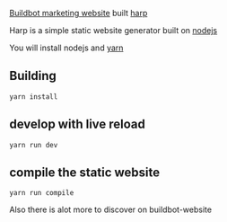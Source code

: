 [Buildbot marketing website](https://buildbot.net) built [harp](http://harpjs.com/)

Harp is a simple static website generator built on [nodejs](https://nodejs.org/en/)

You will install nodejs and [yarn](https://yarnpkg.com/lang/en/)

## Building

    yarn install

## develop with live reload

    yarn run dev

## compile the static website

    yarn run compile
Also there is alot more to discover on buildbot-website
